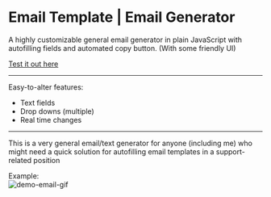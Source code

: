 # Email Template | Email Generator

A highly customizable general email generator in plain JavaScript with autofilling fields and automated copy button. (With some friendly UI)

<a href="https://ianisout.github.io/email-template-generator/">Test it out here</a>

<hr>

Easy-to-alter features:
- Text fields
- Drop downs (multiple)
- Real time changes

<hr>

This is a very general email/text generator for anyone (including me) who might need a quick solution for autofilling email templates in a support-related position

Example: <br>
<img src="https://user-images.githubusercontent.com/76042262/155393895-6451b926-12ed-4a07-9349-63854c8985ae.gif" alt="demo-email-gif"/>
